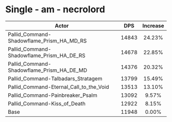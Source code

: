 # Single - am - necrolord
| Actor | DPS | Increase |
|---|:---:|:---:|
|Pallid_Command-Shadowflame_Prism_HA_MD_RS|14843|24.23%|
|Pallid_Command-Shadowflame_Prism_HA_DE_RS|14678|22.85%|
|Pallid_Command-Shadowflame_Prism_HA_DE_MD|14376|20.32%|
|Pallid_Command-Talbadars_Stratagem|13799|15.49%|
|Pallid_Command-Eternal_Call_to_the_Void|13513|13.10%|
|Pallid_Command-Painbreaker_Psalm|13092|9.57%|
|Pallid_Command-Kiss_of_Death|12922|8.15%|
|Base|11948|0.00%|
